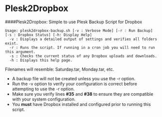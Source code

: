 # Plesk2Dropbox
####Plesk2Dropbox: Simple to use Plesk Backup Script for Dropbox
```
Usage: plesk2dropbox-backup.sh [-v : Verbose Mode] [-r : Run Backup] [-s : Dropbox Status] [-h: Display Help]
  -v : Displays a detailed output of settings and verifies all folders exist.
  -r : Runs the script. If running in a cron job you will need to run this argument.
  -s : Checks the current status of any Dropbox uploads and downloads.
  -h : Displays this help page.
```
Filenames will resemble: Saturday.tar, Monday.tar, etc.

- A backup file will not be created unless you use the -r option.
- Run the -v option to verify your configuration is correct before attempting to use the -r option.
- Make sure you verify lines **#35** and **#38** to ensure they are compatible with your system configuration.
- You **must** have Dropbox installed and configured prior to running this script.
